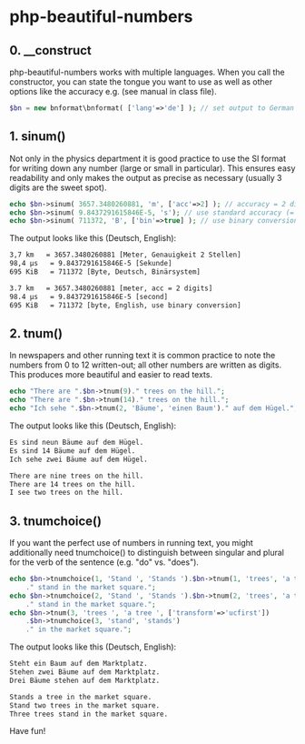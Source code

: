 # php-beautiful-numbers

## 0. __construct ##

php-beautiful-numbers works with multiple languages. When you call the constructor, you can state the tongue you want to use as well as other options like the accuracy e.g. (see manual in class file).  

```php
$bn = new bnformat\bnformat( ['lang'=>'de'] ); // set output to German 
```


## 1. sinum() ##

Not only in the physics department it is good practice to use the SI format for writing down any number (large or small in particular). This ensures easy readability and only makes the output as precise as necessary (usually 3 digits are the sweet spot).  

```php
echo $bn->sinum( 3657.3480260881, 'm', ['acc'=>2] ); // accuracy = 2 digits 
echo $bn->sinum( 9.8437291615846E-5, 's'); // use standard accuracy (= 3 digits)
echo $bn->sinum( 711372, 'B', ['bin'=>true] ); // use binary conversion (instead of SI prefixes) 
```

The output looks like this (Deutsch, English):

```html
3,7 km   = 3657.3480260881 [Meter, Genauigkeit 2 Stellen]
98,4 µs   = 9.8437291615846E-5 [Sekunde]
695 KiB   = 711372 [Byte, Deutsch, Binärsystem]
```
```html
3.7 km   = 3657.3480260881 [meter, acc = 2 digits]
98.4 µs   = 9.8437291615846E-5 [second]
695 KiB   = 711372 [byte, English, use binary conversion]
```


## 2. tnum() ##

In newspapers and other running text it is common practice to note the numbers from 0 to 12 written-out; all other numbers are written as digits. This produces more beautiful and easier to read texts. 

```php
echo "There are ".$bn->tnum(9)." trees on the hill.";
echo "There are ".$bn->tnum(14)." trees on the hill.";
echo "Ich sehe ".$bn->tnum(2, 'Bäume', 'einen Baum')." auf dem Hügel."; // singular & plural    
```

The output looks like this (Deutsch, English):

```html
Es sind neun Bäume auf dem Hügel.
Es sind 14 Bäume auf dem Hügel.
Ich sehe zwei Bäume auf dem Hügel.
``` 
```html
There are nine trees on the hill.
There are 14 trees on the hill.
I see two trees on the hill.
```


## 3. tnumchoice() ##

If you want the perfect use of numbers in running text, you might additionally need tnumchoice() to distinguish between singular and plural for the verb of the sentence (e.g. "do" vs. "does"). 

```php
echo $bn->tnumchoice(1, 'Stand ', 'Stands ').$bn->tnum(1, 'trees', 'a tree')
    ." stand in the market square.";
echo $bn->tnumchoice(2, 'Stand ', 'Stands ').$bn->tnum(2, 'trees', 'a tree')
    ." stand in the market square.";
echo $bn->tnum(3, 'trees ', 'a tree ', ['transform'=>'ucfirst'])
    .$bn->tnumchoice(3, 'stand', 'stands')
    ." in the market square.";

```

The output looks like this (Deutsch, English):

```html
Steht ein Baum auf dem Marktplatz.
Stehen zwei Bäume auf dem Marktplatz.
Drei Bäume stehen auf dem Marktplatz.
```
```html
Stands a tree in the market square.
Stand two trees in the market square.
Three trees stand in the market square.
``` 


Have fun!
